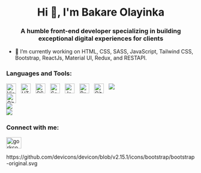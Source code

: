 <h1 align="center">Hi 👋, I'm Bakare Olayinka</h1>
<h3 align="center">A humble front-end developer specializing in building exceptional digital experiences for clients</h3>

- 🔭 I’m currently working on HTML, CSS, SASS, JavaScript, Tailwind CSS, Bootstrap, ReactJs, Material UI, Redux, and RESTAPI.


### Languages and Tools:
<img align="left" alt="Visual Studio Code" width="26px" src="https://cdn.jsdelivr.net/gh/devicons/devicon/icons/vscode/vscode-original.svg" style="padding-right:10px;" />
<img align="left" alt="HTML5" width="26px" src="https://cdn.jsdelivr.net/gh/devicons/devicon/icons/html5/html5-original.svg" style="padding-right:10px;" />
<img align="left" alt="CSS3" width="26px" src="https://cdn.jsdelivr.net/gh/devicons/devicon/icons/css3/css3-original.svg" style="padding-right:10px;" />
<img align="left" alt="Sass" width="26px" src="https://cdn.jsdelivr.net/gh/devicons/devicon/icons/sass/sass-original.svg" style="padding-right:10px;" /> 
<img align="left" alt="JavaScript" width="26px" src="https://cdn.jsdelivr.net/gh/devicons/devicon/icons/javascript/javascript-original.svg" style="padding-right:10px;" />
<img align="left" alt="React" width="26px" src="https://cdn.jsdelivr.net/gh/devicons/devicon/icons/react/react-original.svg" style="padding-right:10px;" />
<img align="left" alt="Git" width="26px" src="https://cdn.jsdelivr.net/gh/devicons/devicon/icons/git/git-original.svg" style="padding-right:10px;" />
<img align="left" alt="Git" width="26px" src="[https://cdn.jsdelivr.net/gh/devicons/devicon/icons/git/git-original.svg]
<img align="left" alt="GitHub" width="26px" src="https://user-images.githubusercontent.com/3369400/139447912-e0f43f33-6d9f-45f8-be46-2df5bbc91289.png" style="padding-right:1000px;" />

![](https://github-readme-stats.vercel.app/api?username=YhinkaDevOps&theme=radical&hide_border=false&include_all_commits=false&count_private=false)<br/>
![](https://github-readme-streak-stats.herokuapp.com/?user=YhinkaDevOps&theme=radical&hide_border=false)<br/>
![](https://github-readme-stats.vercel.app/api/top-langs/?username=YhinkaDevOps&theme=radical&hide_border=false&include_all_commits=false&count_private=false&layout=compact)

### Connect with me:
<p align="left">
<a href="https://instagram.com/yinka_bakare" target="blank"><img align="center" src="https://raw.githubusercontent.com/rahuldkjain/github-profile-readme-generator/master/src/images/icons/Social/instagram.svg" alt="gorkcoder484" height="30" width="40" /></a>
</p>
https://github.com/devicons/devicon/blob/v2.15.1/icons/bootstrap/bootstrap-original.svg
